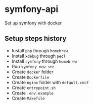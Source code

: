 # symfony-api

Set up symfony with docker

## Setup steps history

- Install `php` through `homebrew`
- Install `xdebug` through `pecl`
- Install `symfony` through `homebrew`
- Run `symfony new src`
- Create `docker` folder
- Create `Dockerfile`
- Create `nginx` folder with `default.conf`
- Create `entrypoint.sh`
- Create `.env.example`
- Create `Makefile`